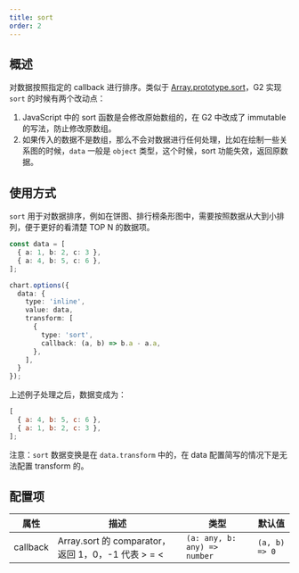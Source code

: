 ```yaml
---
title: sort
order: 2
---
```


## 概述

对数据按照指定的 callback 进行排序。类似于 [Array.prototype.sort](https://developer.mozilla.org/en-US/docs/Web/JavaScript/Reference/Global_Objects/Array/sort)，G2 实现 `sort` 的时候有两个改动点：

1. JavaScript 中的 sort 函数是会修改原始数组的，在 G2 中改成了 immutable 的写法，防止修改原数组。
2. 如果传入的数据不是数组，那么不会对数据进行任何处理，比如在绘制一些关系图的时候，`data` 一般是 `object` 类型，这个时候，sort 功能失效，返回原数据。 

## 使用方式

`sort` 用于对数据排序，例如在饼图、排行榜条形图中，需要按照数据从大到小排列，便于更好的看清楚 TOP N 的数据项。

```ts
const data = [
  { a: 1, b: 2, c: 3 },
  { a: 4, b: 5, c: 6 },
];

chart.options({
  data: {
    type: 'inline',
    value: data,
    transform: [
      {
        type: 'sort',
        callback: (a, b) => b.a - a.a,
      },
    ],
  }
});
```

上述例子处理之后，数据变成为：

```js
[
  { a: 4, b: 5, c: 6 },
  { a: 1, b: 2, c: 3 },
];
```

注意：`sort` 数据变换是在 `data.transform` 中的，在 data 配置简写的情况下是无法配置 transform 的。

## 配置项

| 属性     | 描述                                               | 类型                         | 默认值        |
| -------- | -------------------------------------------------- | ---------------------------- | ------------- |
| callback | Array.sort 的 comparator，返回 1，0，-1 代表 > = < | `(a: any, b: any) => number` | `(a, b) => 0` |
